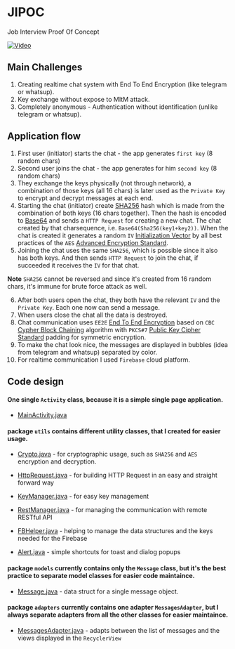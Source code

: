# JIPOC
Job Interview Proof Of Concept

[![Video](https://j.gifs.com/D1NvJ5.gif)](https://www.youtube.com/watch?v=yd8RVbCVXJg)

## Main Challenges
1. Creating realtime chat system with End To End Encryption (like telegram or whatsup).
2. Key exchange without expose to MItM attack.
3. Completely anonymous - Authentication without identification (unlike telegram or whatsup).

## Application flow
1. First user (initiator) starts the chat - the app generates `first key` (8 random chars)
2. Second user joins the chat - the app generates for him `second key` (8 random chars)
3. They exchange the keys physically (not through network), a combination of those keys (all 16 chars) is later used as the `Private Key` to encrypt and decrypt messages at each end.
4. Starting the chat (initiator) create [SHA256](https://en.wikipedia.org/wiki/SHA-2) hash which is made from the combination of both keys (16 chars together).
Then the hash is encoded to [Base64](https://en.wikipedia.org/wiki/Base64) and sends a `HTTP Request` for creating a new chat.
The chat created by that charsequence, i.e. `Base64(Sha256(key1+key2))`.
When the chat is created it generates a random `IV` [Initialization Vector](https://en.wikipedia.org/wiki/Initialization_vector) by all best practices of the `AES` [Advanced Encryption Standard](https://en.wikipedia.org/wiki/Advanced_Encryption_Standard).
5. Joining the chat uses the same `SHA256`, which is possible since it also has both keys. And then sends `HTTP Request` to join the chat, if succeeded it receives the `IV` for that chat.

**Note** `SHA256` cannot be reversed and since it's created from 16 random chars, it's immune for brute force attack as well. 

6. After both users open the chat, they both have the relevant `IV` and the `Private Key`. Each one now can send a message.
7. When users close the chat all the data is destroyed.
8. Chat communication uses `EE2E` [End To End Encryption](https://en.wikipedia.org/wiki/End-to-end_encryption) based on `CBC` [Cypher Block Chaining](Cipher_Block_Chaining_.28CBC.29) algorithm with `PKCS#7` [Public Key Cipher Standard](https://en.wikipedia.org/wiki/PKCS) padding for symmetric encryption.
9. To make the chat look nice, the messages are displayed in bubbles (idea from telegram and whatsup) separated by color.
10. For realtime communication I used `Firebase` cloud platform.

## Code design

#### One single `Activity` class, because it is a simple single page application.
- [MainActivity.java](https://github.com/nikitaKurtin/JIPOC/blob/master/android/JIPOC/app/src/main/java/kurtin/nikita/jipoc/MainActivity.java)

#### package `utils` contains different utility classes, that I created for easier usage.

- [Crypto.java](https://github.com/nikitaKurtin/JIPOC/blob/master/android/JIPOC/app/src/main/java/kurtin/nikita/jipoc/utils/Crypto.java) - for cryptographic usage, such as `SHA256` and `AES` encryption and decryption.

- [HttpRequest.java](https://github.com/nikitaKurtin/JIPOC/blob/master/android/JIPOC/app/src/main/java/kurtin/nikita/jipoc/utils/HttpRequest.java) - for building HTTP Request in an easy and straight forward way

- [KeyManager.java](https://github.com/nikitaKurtin/JIPOC/blob/master/android/JIPOC/app/src/main/java/kurtin/nikita/jipoc/utils/KeyManager.java) - for easy key management

- [RestManager.java](https://github.com/nikitaKurtin/JIPOC/blob/master/android/JIPOC/app/src/main/java/kurtin/nikita/jipoc/utils/RestManager.java) - for managing the communication with remote RESTful API 

- [FBHelper.java](https://github.com/nikitaKurtin/JIPOC/blob/master/android/JIPOC/app/src/main/java/kurtin/nikita/jipoc/utils/FBHelper.java) - helping to manage the data structures and the keys needed for the Firebase

- [Alert.java](https://github.com/nikitaKurtin/JIPOC/blob/master/android/JIPOC/app/src/main/java/kurtin/nikita/jipoc/utils/Alert.java) - simple shortcuts for toast and dialog popups 

#### package `models` currently contains only the `Message` class, but it's the best practice to separate model classes for easier code maintaince. 

- [Message.java](https://github.com/nikitaKurtin/JIPOC/blob/master/android/JIPOC/app/src/main/java/kurtin/nikita/jipoc/models/Message.java) - data struct for a single message object.

#### package `adapters` currently contains one adapter `MessagesAdapter`, but I always separate adapters from all the other classes for easier maintaince.
- [MessagesAdapter.java](https://github.com/nikitaKurtin/JIPOC/blob/master/android/JIPOC/app/src/main/java/kurtin/nikita/jipoc/adapters/MessagesAdapter.java) - adapts between the list of messages and the views displayed in the `RecyclerView`

